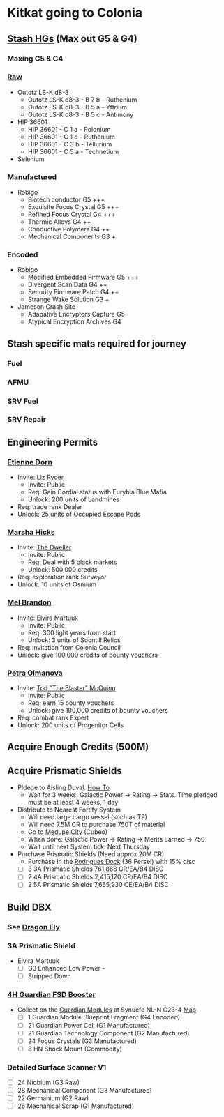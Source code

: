 # Kitkat going to Colonia

## [Stash HGs](https://cmdrs-toolbox.com/material-finder) (Max out G5 & G4)
### Maxing G5 & G4
### [Raw](https://www.youtube.com/watch?v=u8SgJz_Qydg)
* Outotz LS-K d8-3
  * Outotz LS-K d8-3 - B 7 b - Ruthenium
  * Outotz LS-K d8-3 - B 5 a - Yttrium
  * Outotz LS-K d8-3 - B 5 c - Antimony
* HIP 36601
  * HIP 36601 - C 1 a - Polonium
  * HIP 36601 - C 1 d - Ruthenium
  * HIP 36601 - C 3 b - Tellurium
  * HIP 36601 - C 5 a - Technetium
* Selenium
### Manufactured
* Robigo
  * Biotech conductor	G5	+++
  * Exquisite Focus Crystal	G5	+++
  * Refined Focus Crystal	G4	+++
  * Thermic Alloys	G4	++
  * Conductive Polymers	G4	++
  * Mechanical Components	G3	+
### Encoded
* Robigo
  * Modified Embedded Firmware	G5	+++
  * Divergent Scan Data	G4	++
  * Security Firmware Patch	G4	++
  * Strange Wake Solution	G3	+
* Jameson Crash Site
  * Adapative Encryptors Capture	G5 
  * Atypical Encryption Archives	G4

## Stash specific mats required for journey
### Fuel
### AFMU
### SRV Fuel
### SRV Repair

## Engineering Permits
### [Etienne Dorn](https://inara.cz/elite/engineer/23/)
* Invite: [Liz Ryder](https://inara.cz/elite/engineer/5)
  * Invite: Public
  * Req: Gain Cordial status with Eurybia Blue Mafia
  * Unlock: 200 units of Landmines
* Req: trade rank Dealer
* Unlock: 25 units of Occupied Escape Pods

### [Marsha Hicks](https://inara.cz/elite/engineer/21/)
* Invite: [The Dweller](https://inara.cz/elite/engineer/4)
  * Invite: Public
  * Req: Deal with 5 black markets
  * Unlock:  500,000 credits
* Req:  exploration rank Surveyor
* Unlock: 10 units of Osmium

### [Mel Brandon](https://inara.cz/elite/engineer/22/)
* Invite: [Elvira Martuuk](https://inara.cz/elite/engineer/2)
  * Invite: Public
  * Req: 300 light years from start
  * Unlock:  3 units of Soontill Relics
* Req: invitation from Colonia Council
* Unlock: give 100,000 credits of bounty vouchers

### [Petra Olmanova](https://inara.cz/elite/engineer/24/)
* Invite: [Tod "The Blaster" McQuinn](https://inara.cz/elite/engineer/6)
  * Invite: Public
  * Req: earn 15 bounty vouchers
  * Unlock:  give 100,000 credits of bounty vouchers
* Req: combat rank Expert  
* Unlock: 200 units of Progenitor Cells
## Acquire Enough Credits (500M)

## Acquire Prismatic Shields
* Pldege to Aisling Duval. [How To](https://www.youtube.com/watch?v=pn8X1L3R3NI)
  * Wait for 3 weeks. Galactic Power -> Rating -> Stats. Time pledged must be at least 4 weeks, 1 day
* Distribute to Nearest Fortify System
  * Will need large cargo vessel (such as T9) 
  * Will need 7.5M CR to purchase 750T of material
  * Go to [Medupe City](https://eddb.io/station/18642) (Cubeo)
  * When done: Galactic Power -> Rating -> Merits Earned -> 750
  * Wait until next System tick: Next Thursday
* Purchase Prismatic Shields (Need approx 20M CR)
  * Purchase in the [Rodrigues Dock](https://elite-dangerous.fandom.com/wiki/Prismatic_Shield_Generator#Purchase_Locations) (36 Persei) with 15% disc
  * [ ] 3 3A Prismatic Shields 761,868 CR/EA/B4 DISC
  * [ ] 2 4A Prismatic Shields 2,415,120 CR/EA/B4 DISC
  * [ ] 2 5A Prismatic Shields 7,655,930 CE/EA/B4 DISC
## Build DBX
### See [Dragon Fly](https://edsy.org/#/L=Gi0HOfo0H4C0S00,,mpUCzY2mDBw10,9p31mA7210AN80mAdsG05G0060upD6upD8qpDE_PcGzcQKsPcAqq0mB4S1mBK40mBcg1m,,3302m4_w1m7Pc0005U1m0IwAm1IM4m0nG2m2jwG09G001P000,Dragon_0Fly,UCL_D03)
### 3A Prismatic Shield
* Elvira Martuuk
  * [ ] G3 Enhanced Low Power -  
  * [ ] Stripped Down
### [4H Guardian FSD Booster](https://elite-dangerous.fandom.com/wiki/Guardian_Frame_Shift_Drive_Booster)
* Collect on the [Guardian Modules](https://cmdrs-toolbox.com/guides/guardian-modules) at Synuefe NL-N C23-4 [Map](https://images.squarespace-cdn.com/content/v1/5dadea5a93a75725cf178ef7/1611615858568-O9NOUCGQ2U2HQSI1TM5J/Synuefe+NL-N+C23-4_Map.png)
  * [ ] 1 Guardian Module Blueprint Fragment (G4 Encoded)
  * [ ] 21 Guardian Power Cell (G1 Manufactured)
  * [ ] 21 Guardian Technology Component (G2 Manufactured)
  * [ ] 24 Focus Crystals (G3 Manufactured)
  * [ ] 8 HN Shock Mount (Commodity)

### Detailed Surface Scanner V1
*  [ ] 24 Niobium (G3 Raw)
*  [ ] 28 Mechanical Component (G3 Manufactured)
*  [ ] 22 Germanium (G2 Raw)
*  [ ] 26 Mechanical Scrap (G1 Manufactured)

